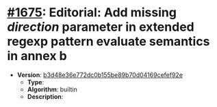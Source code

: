 # [#1675](https://github.com/tc39/ecma262/pull/1675/files): Editorial: Add missing _direction_ parameter in extended regexp pattern evaluate semantics in annex b

- **Version**: [b3d48e36e772dc0b155be89b70d04169cefef92e](https://github.com/tc39/ecma262/commits/b3d48e36e772dc0b155be89b70d04169cefef92e)
  - **Type**:
  - **Algorithm**: builtin
  - **Description**:


